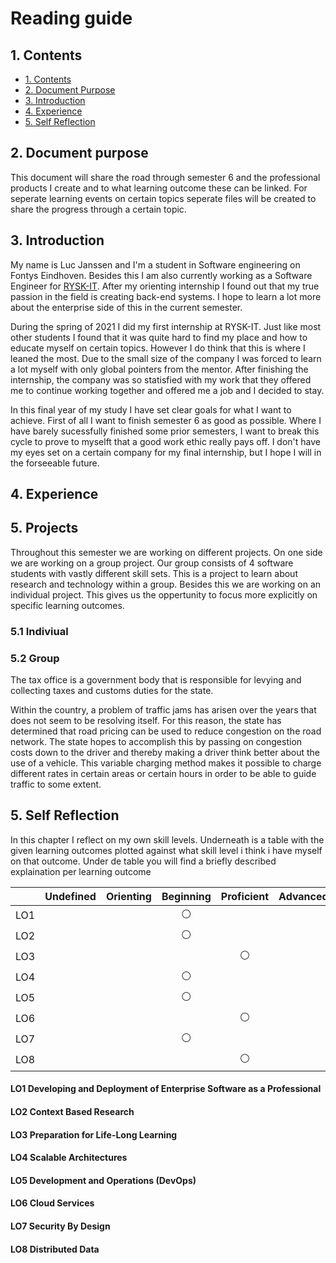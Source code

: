 # Reading guide
## 1. Contents
- [1. Contents](#1-contents)
- [2. Document Purpose](#2-document-purpose)
- [3. Introduction](#3-introduction)
- [4. Experience](#4-experience)
- [5. Self Reflection](#5-self-reflection)

## 2. Document purpose
This document will share the road through semester 6 and the professional products I create and to what learning outcome these can be linked. For seperate learning events on certain topics seperate files will be created to share the progress through a certain topic.

## 3. Introduction
My name is Luc Janssen and I'm a student in Software engineering on Fontys Eindhoven. Besides this I am also currently working as a Software Engineer for [RYSK-IT](https://www.rysk-it.net/). After my orienting internship I found out that my true passion in the field is creating back-end systems. I hope to learn a lot more about the enterprise side of this in the current semester.

During the spring of 2021 I did my first internship at RYSK-IT. Just like most other students I found that it was quite hard to find my place and how to educate myself on certain topics. However I do think that this is where I leaned the most. Due to the small size of the company I was forced to learn a lot myself with only global pointers from the mentor. After finishing the internship, the company was so statisfied with my work that they offered me to continue working together and offered me a job and I decided to stay.

In this final year of my study I have set clear goals for what I want to achieve.
First of all I want to finish semester 6 as good as possible. Where I have barely sucessfully finished some prior semesters, I want to break this cycle to prove to myselft that a good work ethic really pays off. I don't have my eyes set on a certain company for my final internship, but I hope I will in the forseeable future.

## 4. Experience

## 5. Projects
Throughout this semester we are working on different projects. On one side we are working on a group project. Our group consists of 4 software students with vastly different skill sets. This is a project to learn about research and technology within a group. 
Besides this we are working on an individual project. This gives us the oppertunity to focus more explicitly on specific learning outcomes.

### 5.1 Indiviual


### 5.2 Group
The tax office is a government body that is responsible for levying and collecting taxes and customs duties for the state.

Within the country, a problem of traffic jams has arisen over the years that does not seem to be resolving itself. For this reason, the state has determined that road pricing can be used to reduce congestion on the road network. The state hopes to accomplish this by passing on congestion costs down to the driver and thereby making a driver think better about the use of a vehicle. This variable charging method makes it possible to charge different rates in certain areas or certain hours in order to be able to guide traffic to some extent.

## 5. Self Reflection
In this chapter I reflect on my own skill levels. Underneath is a table with the given learning outcomes plotted against what skill level i think i have myself on that outcome. Under de table you will find a briefly described explaination per learning outcome

|     |Undefined|Orienting|Beginning|Proficient|Advanced| 
|-----|:-------:|:-------:|:-------:|:--------:|:-------:|
| LO1 |   |   |⚪|   |   |
| LO2 |   |   |⚪|   |   |
| LO3 |   |   |   |⚪|   | 
| LO4 |   |   |⚪|   |   |
| LO5 |   |   |⚪|   |   |
| LO6 |   |   |   |⚪|   |
| LO7 |   |   |⚪|   |   |
| LO8 |   |   |  |⚪|   |

#### LO1 Developing and Deployment of Enterprise Software as a Professional
#### LO2 Context Based Research
#### LO3 Preparation for Life-Long Learning
#### LO4 Scalable Architectures
#### LO5 Development and Operations (DevOps)
#### LO6 Cloud Services
#### LO7 Security By Design
#### LO8 Distributed Data
